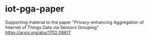 # iot-pga-paper
Supporting material to the paper "Privacy-enhancing Aggregation of Internet of Things Data via Sensors Grouping" https://arxiv.org/abs/1702.08817
